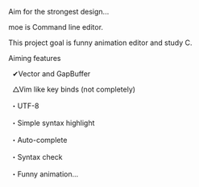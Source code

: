 Aim for the strongest design...

moe is Command line editor.

This project goal is funny animation editor and study C.

Aiming features

   ✔Vector and GapBuffer

   △Vim like key binds (not completely)
  
  ・UTF-8

  ・Simple syntax highlight
  
  ・Auto-complete

  ・Syntax check
  
  ・Funny animation...
